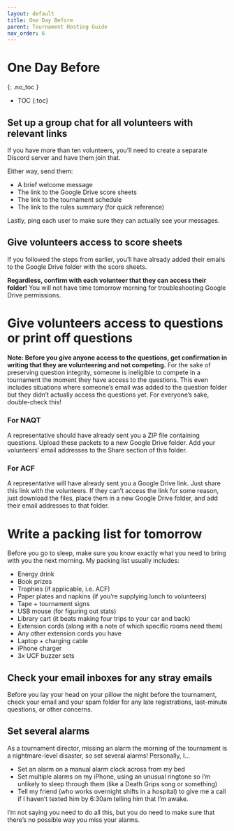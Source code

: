```yaml
---
layout: default
title: One Day Before
parent: Tournament Hosting Guide
nav_order: 6
---
```


# One Day Before
{: .no_toc }

- TOC
{:toc}

## Set up a group chat for all volunteers with relevant links 
If you have more than ten volunteers, you’ll need to create a separate Discord server and have them join that. 

Either way, send them: 

* A brief welcome message
* The link to the Google Drive score sheets
* The link to the tournament schedule 
* The link to the rules summary (for quick reference) 

Lastly, ping each user to make sure they can actually see your messages.

## Give volunteers access to score sheets

If you followed the steps from earlier, you’ll have already added their emails to the Google Drive folder with the score sheets. 

**Regardless, confirm with each volunteer that they can access their folder!** You will not have time tomorrow morning for troubleshooting Google Drive permissions. 

# Give volunteers access to questions or print off questions 
**Note: Before you give anyone access to the questions, get confirmation in writing that they are volunteering and not competing.**  For the sake of preserving question integrity, someone is ineligible to compete in a tournament the moment they have access to the questions. This even includes situations where someone’s email was added to the question folder but they didn’t actually access the questions yet. For everyone’s sake, double-check this! 
### For NAQT
A representative should have already sent you a ZIP file containing questions. Upload these packets to a new Google Drive folder. Add your volunteers’ email addresses to the Share section of this folder. 
### For ACF
A representative will have already sent you a Google Drive link. Just share this link with the volunteers. If they can’t access the link for some reason, just download the files, place them in a new Google Drive folder, and add their email addresses to that folder. 


# Write a packing list for tomorrow
Before you go to sleep, make sure you know exactly what you need to bring with you the next morning. My packing list usually includes: 

* Energy drink
* Book prizes
* Trophies (if applicable, i.e. ACF) 
* Paper plates and napkins (if you’re supplying lunch to volunteers) 
* Tape + tournament signs 
* USB mouse (for figuring out stats) 
* Library cart (it beats making four trips to your car and back) 
* Extension cords (along with a note of which specific rooms need them)
* Any other extension cords you have
* Laptop + charging cable
* iPhone charger
* 3x UCF buzzer sets


## Check your email inboxes for any stray emails 
Before you lay your head on your pillow the night before the tournament, check your email and your spam folder for any late registrations, last-minute questions, or other concerns. 

## Set several alarms 
As a tournament director, missing an alarm the morning of the tournament is a nightmare-level disaster, so set several alarms! Personally, I...

* Set an alarm on a manual alarm clock across from my bed 
* Set multiple alarms on my iPhone, using an unusual ringtone so I’m unlikely to sleep through them (like a Death Grips song or something) 
* Tell my friend (who works overnight shifts in a hospital) to give me a call if I haven’t texted him by 6:30am telling him that I’m awake. 

I’m not saying you need to do all this, but you do need to make sure that there’s no possible way you miss your alarms. 
